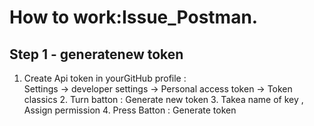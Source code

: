 # How to work:Issue_Postman.
## Step 1 - generatenew token
1. Create Api token in yourGitHub profile : <br/>
   Settings -> developer settings -> Personal access token -> Token classics
   2. Turn batton : Generate new token
   3. Takea name of key , Assign permission
   4. Press Batton : Generate token
  

